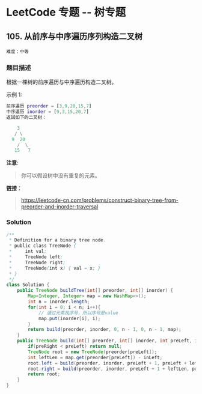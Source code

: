 # LeetCode 专题 -- 树专题

## 105. 从前序与中序遍历序列构造二叉树

`难度：中等`

### 题目描述

根据一棵树的前序遍历与中序遍历构造二叉树。

示例 1:

```matlab
前序遍历 preorder = [3,9,20,15,7]
中序遍历 inorder = [9,3,15,20,7]
返回如下的二叉树：

    3
   / \
  9  20
    /  \
   15   7
```

**注意**:
> 你可以假设树中没有重复的元素。

**链接**：
> <https://leetcode-cn.com/problems/construct-binary-tree-from-preorder-and-inorder-traversal>

### Solution


```java
/**
 * Definition for a binary tree node.
 * public class TreeNode {
 *     int val;
 *     TreeNode left;
 *     TreeNode right;
 *     TreeNode(int x) { val = x; }
 * }
 */
class Solution {
    public TreeNode buildTree(int[] preorder, int[] inorder) {
        Map<Integer, Integer> map = new HashMap<>();
        int n = inorder.length;
        for(int i = 0; i < n; i++){
            // 通过元素找序号，所以序号是value
            map.put(inorder[i], i);
        }
        return build(preorder, inorder, 0, n - 1, 0, n - 1, map);
    }
    public TreeNode build(int[] preorder, int[] inorder, int preLeft, int preRight, int inLeft, int inRight, Map<Integer, Integer> map){
        if(preRight < preLeft) return null;
        TreeNode root = new TreeNode(preorder[preLeft]);
        int leftLen = map.get(preorder[preLeft]) - inLeft;
        root.left = build(preorder, inorder, preLeft + 1, preLeft + leftLen, inLeft, inLeft + leftLen, map);
        root.right = build(preorder, inorder, preLeft + 1 + leftLen, preRight, inLeft + leftLen + 1, inRight, map);
        return root;
    }
}
```

